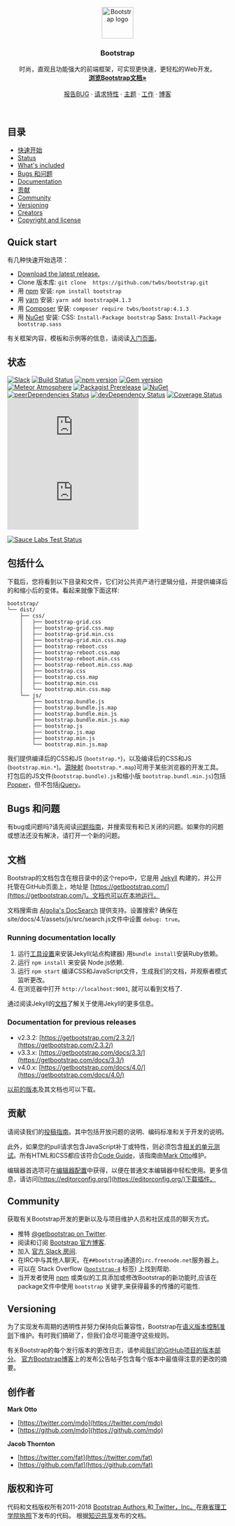 <p align="center">
  <a href="https://getbootstrap.com/">
    <img src="https://getbootstrap.com/docs/4.1/assets/brand/bootstrap-solid.svg" alt="Bootstrap logo" width="72" height="72">
  </a>
</p>

  <h3 align="center">Bootstrap</h3>


  <p align="center">
    时尚，直观且功能强大的前端框架，可实现更快速，更轻松的Web开发。
    <br>
    <a href="https://getbootstrap.com/docs/4.1/"><strong>浏览Bootstrap文档»</strong></a>
    <br>
    <br>
    <a href="https://github.com/twbs/bootstrap/issues/new?template=bug.md">报告BUG</a>
    ·
    <a href="https://github.com/twbs/bootstrap/issues/new?template=feature.md&labels=feature">请求特性</a>
    ·
    <a href="https://themes.getbootstrap.com/">主题</a>
    ·
    <a href="https://jobs.getbootstrap.com/">工作</a>
    ·
    <a href="https://blog.getbootstrap.com/">博客</a>
  </p>



<br>

## 目录

- [快速开始](#quick-start)
- [Status](#status)
- [What's included](#whats-included)
- [Bugs 和问题](#bugs-and-feature-requests)
- [Documentation](#documentation)
- [贡献](#contributing)
- [Community](#community)
- [Versioning](#versioning)
- [Creators](#creators)
- [Copyright and license](#copyright-and-license)

## Quick start

有几种快速开始选项：

- [Download the latest release.](https://github.com/twbs/bootstrap/archive/v4.1.3.zip)
- Clone 版本库: `git clone 
    https://github.com/twbs/bootstrap.git`
- 用 [npm](https://www.npmjs.com/) 安装: `npm install bootstrap`
- 用 [yarn](https://yarnpkg.com/) 安装: `yarn add bootstrap@4.1.3`
- 用 [Composer](https://getcomposer.org/) 安装: `composer require twbs/bootstrap:4.1.3`
- 用 [NuGet](https://www.nuget.org/) 安装: CSS: `Install-Package bootstrap` Sass: `Install-Package bootstrap.sass`

有关框架内容，模板和示例等的信息，请阅读[入门页面](https://getbootstrap.com/docs/4.1/getting-started/introduction/)。

## 状态

[![Slack](https://bootstrap-slack.herokuapp.com/badge.svg)](https://bootstrap-slack.herokuapp.com/)
[![Build Status](https://img.shields.io/travis/twbs/bootstrap/v4-dev.svg)](https://travis-ci.org/twbs/bootstrap)
[![npm version](https://img.shields.io/npm/v/bootstrap.svg)](https://www.npmjs.com/package/bootstrap)
[![Gem version](https://img.shields.io/gem/v/bootstrap.svg)](https://rubygems.org/gems/bootstrap)
[![Meteor Atmosphere](https://img.shields.io/badge/meteor-twbs%3Abootstrap-blue.svg)](https://atmospherejs.com/twbs/bootstrap)
[![Packagist Prerelease](https://img.shields.io/packagist/vpre/twbs/bootstrap.svg)](https://packagist.org/packages/twbs/bootstrap)
[![NuGet](https://img.shields.io/nuget/vpre/bootstrap.svg)](https://www.nuget.org/packages/bootstrap/absoluteLatest)
[![peerDependencies Status](https://img.shields.io/david/peer/twbs/bootstrap.svg)](https://david-dm.org/twbs/bootstrap?type=peer)
[![devDependency Status](https://img.shields.io/david/dev/twbs/bootstrap.svg)](https://david-dm.org/twbs/bootstrap?type=dev)
[![Coverage Status](https://img.shields.io/coveralls/github/twbs/bootstrap/v4-dev.svg)](https://coveralls.io/github/twbs/bootstrap?branch=v4-dev)
[![CSS gzip size](http://img.badgesize.io/twbs/bootstrap/v4-dev/dist/css/bootstrap.min.css?compression=gzip&label=CSS+gzip+size)](https://github.com/twbs/bootstrap/tree/v4-dev/dist/css/bootstrap.min.css)
[![JS gzip size](http://img.badgesize.io/twbs/bootstrap/v4-dev/dist/js/bootstrap.min.js?compression=gzip&label=JS+gzip+size)](https://github.com/twbs/bootstrap/tree/v4-dev/dist/js/bootstrap.min.js)

[![Sauce Labs Test Status](https://saucelabs.com/browser-matrix/bootstrap.svg)](https://saucelabs.com/u/bootstrap)

## 包括什么

下载后，您将看到以下目录和文件，它们对公共资产进行逻辑分组，并提供编译后的和缩小后的变体。看起来就像下面这样:

```
bootstrap/
└── dist/
    ├── css/
    │   ├── bootstrap-grid.css
    │   ├── bootstrap-grid.css.map
    │   ├── bootstrap-grid.min.css
    │   ├── bootstrap-grid.min.css.map
    │   ├── bootstrap-reboot.css
    │   ├── bootstrap-reboot.css.map
    │   ├── bootstrap-reboot.min.css
    │   ├── bootstrap-reboot.min.css.map
    │   ├── bootstrap.css
    │   ├── bootstrap.css.map
    │   ├── bootstrap.min.css
    │   └── bootstrap.min.css.map
    └── js/
        ├── bootstrap.bundle.js
        ├── bootstrap.bundle.js.map
        ├── bootstrap.bundle.min.js
        ├── bootstrap.bundle.min.js.map
        ├── bootstrap.js
        ├── bootstrap.js.map
        ├── bootstrap.min.js
        └── bootstrap.min.js.map
```

我们提供编译后的CSS和JS (`bootstrap.*`)，以及编译后的CSS和JS (`bootstrap.min.*`)。[源映射](https://developers.google.com/web/tools/chrome-devtools/debug/readability/source-maps) (`bootstrap.*.map`)可用于某些浏览器的开发工具。打包后的JS文件(`bootstrap.bundle).js`和缩小版 `bootstrap.bundl.min.js`)包括[Popper](https://popper.js.org/)，但不包括[jQuery](https://jquery.com/)。

## Bugs 和问题

有bug或问题吗?请先阅读[问题指南](https://github.com/twbs/bootstrap/blob/master/CONTRIBUTING.md#using-the-issue-tracker)，并搜索现有和已关闭的问题。如果你的问题或想法还没有解决，请打开一个新的问题。

## 文档

Bootstrap的文档包含在根目录中的这个repo中，它是用 [Jekyll](https://jekyllrb.com/) 构建的，并公开托管在GitHub页面上，地址是 [https://getbootstrap.com/](https://getbootstrap.com/)。文档也可以在本地运行。

文档搜索由 [Algolia's DocSearch](https://community.algolia.com/docsearch/) 提供支持。设置搜索? 确保在site/docs/4.1/assets/js/src/search.js文件中设置 `debug: true`。

### Running documentation locally

1. 运行[工具设置](https://getbootstrap.com/docs/4.1/getting-started/build-tools/#tooling-setup)来安装Jekyll(站点构建器) 用`bundle install`安装Ruby依赖。
2. 运行 `npm install` 来安装 Node.js依赖.
3. 运行 `npm start` 编译CSS和JavaScript文件，生成我们的文档，并观察者模式监听更改。
4. 在浏览器中打开 `http://localhost:9001`, 就可以看到文档了.

通过阅读Jekyll的[文档](https://jekyllrb.com/docs/home/)了解关于使用Jekyll的更多信息。

### Documentation for previous releases

- v2.3.2: [https://getbootstrap.com/2.3.2/](https://getbootstrap.com/2.3.2/)
- v3.3.x: [https://getbootstrap.com/docs/3.3/](https://getbootstrap.com/docs/3.3/)
- v4.0.x: [https://getbootstrap.com/docs/4.0/](https://getbootstrap.com/docs/4.0/)

[以前的版本](https://github.com/twbs/bootstrap/releases)及其文档也可以下载。

## 贡献

请阅读我们的[投稿指南](https://github.com/twbs/bootstrap/blob/master/CONTRIBUTING.md)。其中包括开放问题的说明、编码标准和关于开发的说明。

此外，如果您的pull请求包含JavaScript补丁或特性，则必须包含[相关的单元测试](https://github.com/twbs/bootstrap/tree/master/js/tests)。所有HTML和CSS都应该符合[Code Guide](https://github.com/mdo/code-guide)，该指南由[Mark Otto](https://github.com/mdo)维护。

编辑器首选项可在[编辑器配置](https://github.com/twbs/bootstrap/blob/master/.editorconfig)中获得，以便在普通文本编辑器中轻松使用。更多信息，请访问[https://editorconfig.org/](https://editorconfig.org/)下载插件。

## Community

获取有关Bootstrap开发的更新以及与项目维护人员和社区成员的聊天方式。

- 推特 [@getbootstrap on Twitter](https://twitter.com/getbootstrap).
- 阅读和订阅 [Bootstrap 官方博客](https://blog.getbootstrap.com/).
- 加入 [官方 Slack 房间](https://bootstrap-slack.herokuapp.com/).
- 在IRC中与其他人聊天。在`##bootstrap`通道的`irc.freenode.net`服务器上。
- 可以在 Stack Overflow ([`bootstrap-4`](https://stackoverflow.com/questions/tagged/bootstrap-4) 标签) 上找到帮助.
- 当开发者使用 [npm](https://www.npmjs.com/browse/keyword/bootstrap) 或类似的工具添加或修改Bootstrap的新功能时,应该在package文件中使用 `bootstrap` 关键字,来获得最多的传播的可能性.

## Versioning

为了实现发布周期的透明性并努力保持向后兼容性，Bootstrap在[语义版本控制准则](https://semver.org/)下维护。有时我们搞砸了，但我们会尽可能遵守这些规则。

有关Bootstrap的每个发行版本的更改日志，请参阅[我们的GitHub项目的版本部分](https://github.com/twbs/bootstrap/releases)。 [官方Bootstrap博客](https://blog.getbootstrap.com/)上的发布公告帖子包含每个版本中最值得注意的更改的摘要。

## 创作者

**Mark Otto**

- [https://twitter.com/mdo](https://twitter.com/mdo)
- [https://github.com/mdo](https://github.com/mdo)

**Jacob Thornton**

- [https://twitter.com/fat](https://twitter.com/fat)
- [https://github.com/fat](https://github.com/fat)

## 版权和许可

代码和文档版权所有2011-2018 [ Bootstrap Authors ](https://github.com/twbs/bootstrap/graphs/contributors)和[ Twitter，Inc。](https://twitter.com)在[麻省理工学院执照](https://github.com/twbs/bootstrap/blob/master/LICENSE)下发布的代码。 根据[知识共享](https://github.com/twbs/bootstrap/blob/master/docs/LICENSE)发布的文档。
